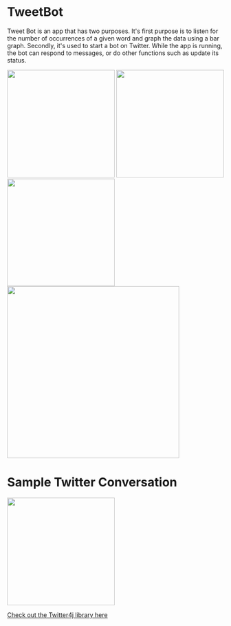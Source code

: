# TweetBot
Tweet Bot is an app that has two purposes. It's first purpose is to listen for the number of occurrences of a given word and graph the data
using a bar graph. Secondly, it's used to start a bot on Twitter. While the app is running, the bot can respond to messages, or do other
functions such as update its status.

<img src="https://user-images.githubusercontent.com/7400747/36080634-b76e57c4-0f60-11e8-8da1-2e9bdc03846d.png" width="250"> <img src="https://user-images.githubusercontent.com/7400747/36080650-e0535112-0f60-11e8-9e10-a5031d963098.png" width="250"> <img src="https://user-images.githubusercontent.com/7400747/36080648-dd5256c0-0f60-11e8-8c78-9f39a292e830.png" width="250"> 
<img src="https://user-images.githubusercontent.com/7400747/36080652-e1cd0e16-0f60-11e8-914e-b3f2e2be3aab.png" height="400">

# Sample Twitter Conversation
<img src="https://user-images.githubusercontent.com/7400747/36080683-99858286-0f61-11e8-8892-94e6339eb9f8.jpg" width="250">

[Check out the Twitter4j library here](http://twitter4j.org/en/index.html)
